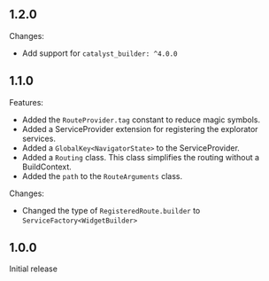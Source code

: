 ## 1.2.0

Changes:
- Add support for `catalyst_builder: ^4.0.0`

## 1.1.0
Features:
- Added the `RouteProvider.tag` constant to reduce magic symbols.
- Added a ServiceProvider extension for registering the explorator services.
- Added a `GlobalKey<NavigatorState>` to the ServiceProvider.
- Added a `Routing` class. This class simplifies the routing without a BuildContext.
- Added the `path` to the `RouteArguments` class.

Changes:
- Changed the type of `RegisteredRoute.builder` to `ServiceFactory<WidgetBuilder>`

## 1.0.0

Initial release
